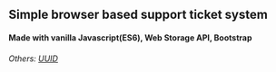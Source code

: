 ## Simple browser based support ticket system
#### Made with vanilla Javascript(ES6), Web Storage API, Bootstrap
###### Others: [UUID](https://www.npmjs.com/package/uuid)